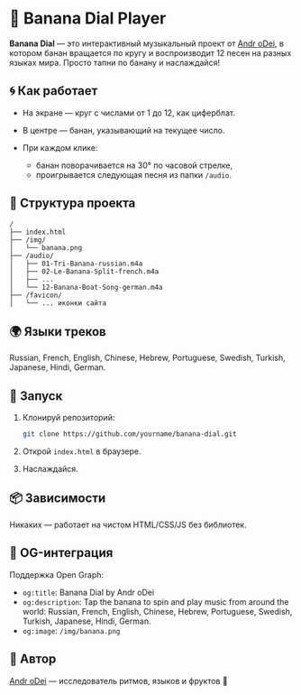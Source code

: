 # 🍌 Banana Dial Player

**Banana Dial** — это интерактивный музыкальный проект от [Andr oDei](https://indexmod.xyz), в котором банан вращается по кругу и воспроизводит 12 песен на разных языках мира. Просто тапни по банану и наслаждайся!

## 🌀 Как работает

* На экране — круг с числами от 1 до 12, как циферблат.
* В центре — банан, указывающий на текущее число.
* При каждом клике:

  * банан поворачивается на 30° по часовой стрелке,
  * проигрывается следующая песня из папки `/audio`.

## 📁 Структура проекта

```
/
├── index.html
├── /img/
│   └── banana.png
├── /audio/
│   ├── 01-Tri-Banana-russian.m4a
│   ├── 02-Le-Banana-Split-french.m4a
│   ├── ...
│   └── 12-Banana-Boat-Song-german.m4a
├── /favicon/
│   └── ... иконки сайта
```

## 🌍 Языки треков

Russian, French, English, Chinese, Hebrew, Portuguese, Swedish, Turkish, Japanese, Hindi, German.

## 🧪 Запуск

1. Клонируй репозиторий:

   ```bash
   git clone https://github.com/yourname/banana-dial.git
   ```
2. Открой `index.html` в браузере.
3. Наслаждайся.

## 📦 Зависимости

Никаких — работает на чистом HTML/CSS/JS без библиотек.

## 🧠 OG-интеграция

Поддержка Open Graph:

* `og:title`: Banana Dial by Andr oDei
* `og:description`: Tap the banana to spin and play music from around the world: Russian, French, English, Chinese, Hebrew, Portuguese, Swedish, Turkish, Japanese, Hindi, German.
* `og:image`: `/img/banana.png`

## 🥁 Автор

[Andr oDei](https://indexmod.xyz) — исследователь ритмов, языков и фруктов 🍌

